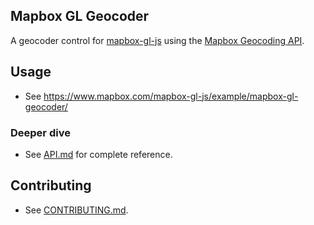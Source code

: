Mapbox GL Geocoder
---

A geocoder control for [mapbox-gl-js](https://github.com/mapbox/mapbox-gl-js) using the [Mapbox Geocoding API](https://www.mapbox.com/developers/api/geocoding/).

## Usage

- See https://www.mapbox.com/mapbox-gl-js/example/mapbox-gl-geocoder/

### Deeper dive

- See [API.md](https://github.com/mapbox/mapbox-gl-geocoder/blob/master/API.md) for complete reference.

## Contributing

- See [CONTRIBUTING.md](https://github.com/mapbox/mapbox-gl-geocoder/blob/master/CONTRIBUTING.md).
